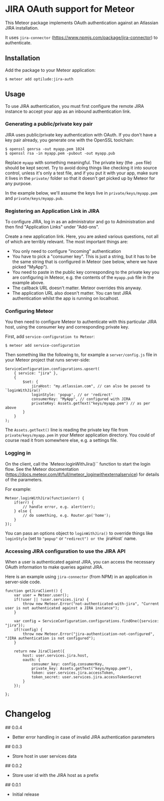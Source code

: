 # JIRA OAuth support for Meteor

This Meteor package implements OAuth authentication against an Atlassian
JIRA installation.

It uses `jira-connector` (https://www.npmjs.com/package/jira-connector) to
authenticate.

## Installation

Add the package to your Meteor application:

    $ meteor add optilude:jira-auth

## Usage

To use JIRA authentication, you must first configure the remote JIRA instance
to accept your app as an inbound authentication link.

### Generating a public/private key pair

JIRA uses public/private key authentication with OAuth. If you don't have a key
pair already, you generate one with the OpenSSL toolchain:

    $ openssl genrsa -out myapp.pem 1024
    $ openssl rsa -in myapp.pem -pubout -out myapp.pub

Replace `myapp` with something meaningful. The private key (the `.pem` file)
should be kept secret. Try to avoid doing things like checking it into source
control, unless it's only a test file, and if you put it with your app,
make sure it lives in the `private/` folder so that it doesn't get picked up
by Meteor for any purpose.

In the example below, we'll assume the keys live in `private/keys/myapp.pem`
and `private/keys/myapp.pub`.

### Registering an Application Link in JIRA

To configure JIRA, log in as an administrator and go to Administration and
then find "Application Links" under "Add-ons".

Create a new application link. Here, you are asked various questions, not all
of which are terribly relevant. The most important things are:

* You only need to configure "incoming" authentication
* You have to pick a "consumer key". This is just a string, but it has to be
  the same string that is configured in Meteor (see below, where we have picked
  "MyApp").
* You need to paste in the public key corresponding to the private key you are
  configuring in Meteor, e.g. the contents of the `myapp.pub` file in the
  example above.
* The callback URL doesn't matter. Meteor overrides this anyway.
* The application URL also doesn't matter. You can test JIRA authentication
  whilst the app is running on localhost.

### Configuring Meteor

You then need to configure Meteor to authenticate with this particular JIRA
host, using the consumer key and corresponding private key.

First, add `service-configuration to Meteor`:

    $ meteor add service-configuration

Then something like the following to, for example a `server/config.js` file in
your Meteor project that runs server-side:

    ServiceConfiguration.configurations.upsert(
        { service: "jira" },
        {
            $set: {
                jiraHost: "my.atlassian.com", // can also be passed to `loginWithJira()`
                loginStyle: 'popup', // or 'redirect'
                consumerKey: "MyApp", // configured with JIRA
                privateKey: Assets.getText("keys/myapp.pem") // as per above
            }
        }
    );

The `Assets.getText()` line is reading the private key file from
`private/keys/myapp.pem` in your Meteor application directory. You could of
course read it from somewhere else, e.g. a settings file.

### Logging in

On the client, call the `Meteor.loginWithJira()`` function to start the login
flow. See the Meteor documentation
(https://docs.meteor.com/#/full/meteor_loginwithexternalservice) for details of
the parameters.

For example:

    Meteor.loginWithJira(function(err) {
        if(err) {
            // handle error, e.g. alert(err);
        } else {
            // do something, e.g. Router.go('home');
        }
    });

You can pass an options object to `loginWithJira()` to override things like
`loginStyle` (set to `"popup"` or `"redirect") or the `jiraHost` name.

### Accessing JIRA configuration to use the JIRA API

When a user is authenticated against JIRA, you can access the necessary OAuth
information to make queries against JIRA.

Here is an example using `jira-connector` (from NPM) in an application in
server-side code.

    function getJiraClient() {
        var user = Meteor.user();
        if(!user || !user.services.jira) {
            throw new Meteor.Error("not-authenticated-with-jira", "Current user is not authenticated against a JIRA instance");
        }

        var config = ServiceConfiguration.configurations.findOne({service: "jira"});
        if(!config) {
            throw new Meteor.Error("jira-authentication-not-configured", "JIRA authentication is not configured");
        }

        return new JiraClient({
            host: user.services.jira.host,
            oauth: {
                consumer_key: config.consumerKey,
                private_key: Assets.getText("keys/myapp.pem"),
                token: user.services.jira.accessToken,
                token_secret: user.services.jira.accessTokenSecret
            }
        });

    };

# Changelog

## 0.0.4

* Better error handling in case of invalid JIRA authentication parameters

## 0.0.3

* Store host in user services data

## 0.0.2

* Store user id with the JIRA host as a prefix

## 0.0.1

* Initial release
